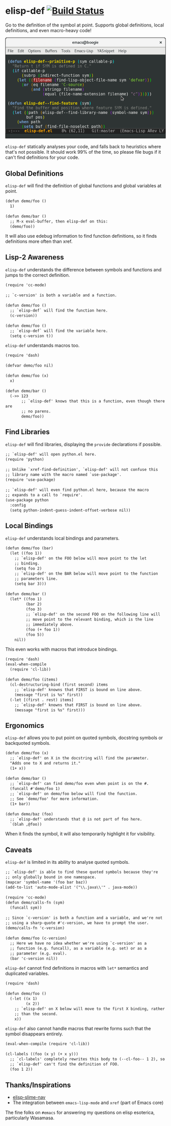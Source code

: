 # elisp-def [![Build Status](https://travis-ci.org/Wilfred/elisp-def.svg?branch=master)](https://travis-ci.org/Wilfred/elisp-def)

Go to the definition of the symbol at point. Supports global
definitions, local definitions, and even macro-heavy code!

![screenshot](screenshot.png)

`elisp-def` statically analyses your code, and falls back to
heuristics where that's not possible. It should work 99% of the time,
so please file bugs if it can't find definitions for your code.

## Global Definitions

`elisp-def` will find the definition of global functions and global
variables at point.

``` emacs-lisp
(defun demo/foo ()
  1)

(defun demo/bar ()
  ;; M-x eval-buffer, then elisp-def on this:
  (demo/foo))
```

It will also use edebug information to find function definitions, so
it finds definitions more often than xref.

## Lisp-2 Awareness

`elisp-def` understands the difference between symbols and functions
and jumps to the correct definition.

``` emacs-lisp
(require 'cc-mode)

;; `c-version' is both a variable and a function.

(defun demo/foo ()
  ;; `elisp-def` will find the function here.
  (c-version))

(defun demo/foo ()
  ;; `elisp-def` will find the variable here.
  (setq c-version t))
```

`elisp-def` understands macros too.

``` emacs-lisp
(require 'dash)

(defvar demo/foo nil)

(defun demo/foo (x)
  x)

(defun demo/bar ()
  (->> 123
       ;; `elisp-def' knows that this is a function, even though there are
       ;; no parens.
       demo/foo))
```

## Find Libraries

`elisp-def` will find libraries, displaying the `provide` declarations
if possible.

``` emacs-lisp
;; `elisp-def' will open python.el here.
(require 'python)

;; Unlike `xref-find-definition', `elisp-def' will not confuse this
;; library name with the macro named `use-package'.
(require 'use-package)

;; `elisp-def' will even find python.el here, because the macro
;; expands to a call to `require'.
(use-package python
  :config
  (setq python-indent-guess-indent-offset-verbose nil))
```

## Local Bindings

`elisp-def` understands local bindings and parameters.

``` emacs-lisp
(defun demo/foo (bar)
  (let ((foo 1))
    ;; `elisp-def' on the FOO below will move point to the let
    ;; binding.
    (setq foo 2)
    ;; `elisp-def' on the BAR below will move point to the function
    ;; parameters line.
    (setq bar 3)))

(defun demo/bar ()
  (let* ((foo 1)
         (bar 2)
         (foo 3)
         ;; `elisp-def' on the second FOO on the following line will
         ;; move point to the relevant binding, which is the line
         ;; immediately above.
         (foo (+ foo 1))
         (foo 5))
    nil))
```

This even works with macros that introduce bindings.

``` emacs-lisp
(require 'dash)
(eval-when-compile
  (require 'cl-lib))

(defun demo/foo (items)
  (cl-destructuring-bind (first second) items
    ;; `elisp-def' knowns that FIRST is bound on line above.
    (message "first is %s" first))
  (-let [(first . rest) items]
    ;; `elisp-def' knowns that FIRST is bound on line above.
    (message "first is %s" first)))
```

## Ergonomics

`elisp-def` allows you to put point on quoted symbols, docstring
symbols or backquoted symbols.

``` emacs-lisp
(defun demo/foo (x)
  ;; `elisp-def' on X in the docstring will find the parameter.
  "Adds one to X and returns it."
  (1+ x))

(defun demo/bar ()
  ;; `elisp-def' can find demo/foo even when point is on the #.
  (funcall #'demo/foo 1)
  ;; `elisp-def' on demo/foo below will find the function.
  ;; See `demo/foo' for more information.
  (1+ bar))

(defun demo/baz (foo)
  ;; `elisp-def' understands that @ is not part of foo here.
  `(blah ,@foo))
```

When it finds the symbol, it will also temporarily highlight it for
visibility.

## Caveats

`elisp-def` is limited in its ability to analyse quoted symbols.

``` emacs-lisp
;; `elisp-def' is able to find these quoted symbols because they're
;; only globally bound in one namespace.
(mapcar 'symbol-name '(foo bar baz))
(add-to-list 'auto-mode-alist '("\\.java\\'" . java-mode))

(require 'cc-mode)
(defun demo/calls-fn (sym)
  (funcall sym))

;; Since `c-version' is both a function and a variable, and we're not
;; using a sharp-quote #'c-version, we have to prompt the user.
(demo/calls-fn 'c-version)

(defun demo/foo (c-version)
  ;; Here we have no idea whether we're using `c-version' as a
  ;; function (e.g. funcall), as a variable (e.g. set) or as a
  ;; parameter (e.g. eval).
  (bar 'c-version nil))
```

`elisp-def` cannot find definitions in macros with `let*` semantics
and duplicated variables.

``` emacs-lisp
(require 'dash)

(defun demo/foo ()
  (-let ((x 1)
         (x 2))
    ;; `elisp-def' on X below will move to the first X binding, rather
    ;; than the second.
    x))
```

`elisp-def` also cannot handle macros that rewrite forms such that the
symbol disappears entirely.

``` emacs-lisp
(eval-when-compile (require 'cl-lib))

(cl-labels ((foo (x y) (+ x y)))
  ;; `cl-labels' completely rewrites this body to (--cl-foo-- 1 2), so
  ;; `elisp-def' can't find the definition of FOO.
  (foo 1 2))
```

## Thanks/Inspirations

* [elisp-slime-nav](https://github.com/purcell/elisp-slime-nav)
* The integration between `emacs-lisp-mode` and `xref` (part of Emacs
  core)

The fine folks on `#emacs` for answering my questions on elisp
esoterica, particularly Wasamasa.
